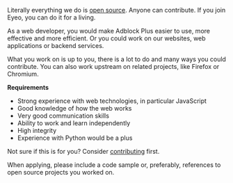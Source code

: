 Literally everything we do is [open source](https://hg.adblockplus.org). Anyone can contribute. If you join Eyeo, you can do it for a living.

As a web developer, you would make Adblock Plus easier to use, more effective and more efficient. Or you could work on our websites, web applications or backend services.

What you work on is up to you, there is a lot to do and many ways you could contribute. You can also work upstream on related projects, like Firefox or Chromium.

**Requirements**

- Strong experience with web technologies, in particular JavaScript
- Good knowledge of how the web works
- Very good communication skills
- Ability to work and learn independently
- High integrity
- Experience with Python would be a plus

Not sure if this is for you? Consider [contributing](https://adblockplus.org/en/contribute-code) first.

When applying, please include a code sample or, preferably, references to open source projects you worked on.
